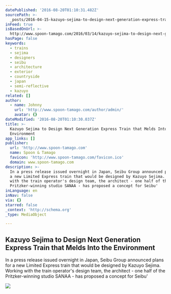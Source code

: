 ```yaml
---
datePublished: '2016-08-20T01:10:31.482Z'
sourcePath: >-
  _posts/2016-04-15-kazuyo-sejima-to-design-next-generation-express-train-that-m.md
inFeed: true
isBasedOnUrl: >-
  http://www.spoon-tamago.com/2016/03/14/kazuyo-sejima-to-design-next-generation-bullet-train-that-melds-into-the-environment/
hasPage: false
keywords:
  - trains
  - sejima
  - designers
  - seibu
  - architecture
  - exterior
  - countryside
  - japan
  - semi-reflective
  - kazuyo
related: []
author:
  - name: Johnny
    url: 'http://www.spoon-tamago.com/author/admin/'
    avatar: {}
dateModified: '2016-08-20T01:10:30.037Z'
title: >-
  Kazuyo Sejima to Design Next Generation Express Train that Melds Into the
  Environment
app_links: []
publisher:
  url: 'http://www.spoon-tamago.com'
  name: Spoon & Tamago
  favicon: 'http://www.spoon-tamago.com/favicon.ico'
  domain: www.spoon-tamago.com
description: >-
  In a press release issued overnight in Japan, Seibu Group announced plans for
  a new Limited Express train that would be designed by Kazuyo Sejima. Working
  with the train operator's design team, the architect - one half of the
  Pritzker-winning studio SANAA - has proposed a concept for Seibu'
inLanguage: en
inNav: false
via: {}
starred: false
_context: 'http://schema.org'
_type: MediaObject

---
```

<article style=""><h1>Kazuyo Sejima to Design Next Generation Express Train that Melds Into the Environment</h1><p>In a press release issued overnight in Japan, Seibu Group announced plans for a new Limited Express train that would be designed by Kazuyo Sejima. Working with the train operator's design team, the architect - one half of the Pritzker-winning studio SANAA - has proposed a concept for Seibu'</p><img src="http://www.spoon-tamago.com/wp-content/uploads/2016/03/kazuyo-sejima-seibu-train.jpg" /></article>